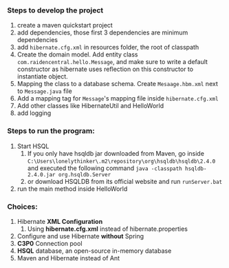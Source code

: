 ### Steps to develop the project

1. create a maven quickstart project
2. add dependencies, those first 3 dependencies are minimum dependencies
3. add `hibernate.cfg.xml` in resources folder, the root of classpath
4. Create the domain model. Add entity class `com.raidencentral.hello.Message`, and make sure to write a default constructor as hibernate uses reflection on this constructor to instantiate object.
5. Mapping the class to a database schema. Create `Mesaage.hbm.xml` next to `Message.java` file
6. Add a mapping tag for `Message`'s mapping file inside  `hibernate.cfg.xml`
7. Add other classes like HibernateUtil and HelloWorld
8. add logging 

### Steps to run the program:

1. Start HSQL
   1. If you only have hsqldb jar downloaded from Maven, go inside `C:\Users\lonelythinker\.m2\repository\org\hsqldb\hsqldb\2.4.0` and executed the following command `java -classpath hsqldb-2.4.0.jar org.hsqldb.Server`
   2. or download HSQLDB from its official website and run `runServer.bat`
2. run the main method inside HelloWorld

### Choices:

1. Hibernate **XML Configuration**
   1. Using **hibernate.cfg.xml** instead of hibernate.properties
2. Configure and use Hibernate **without** Spring
3. **C3P0** Connection pool
4. **HSQL** database, an open-source in-memory database
5. Maven and Hibernate instead of Ant